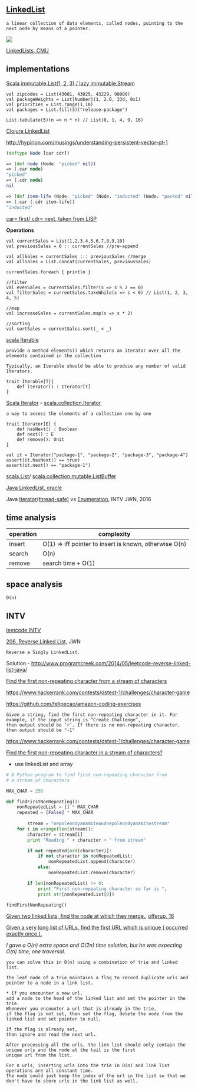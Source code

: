 
[LinkedList](https://en.wikipedia.org/wiki/Linked_list)
-------------

```
a linear collection of data elements, called nodes, pointing to the next node by means of a pointer.
```

![](https://www.cs.cmu.edu/~adamchik/15-121/lectures/Linked%20Lists/pix/linkedlist.bmp)

[LinkedLists, CMU](https://www.cs.cmu.edu/~adamchik/15-121/lectures/Linked%20Lists/linked%20lists.html)

implementations
---------------

[Scala immutable.List(1, 2, 3) / lazy immutable.Stream](http://www.scala-lang.org/api/2.7.7/scala/List.html)

```
val zipcodes = List(43081, 43025, 43229, 98000)
val packageWeights = List[Number](1, 2.0, 33d, 0x1)
val priorities = List.range(1,10)
val packages = List.fill(3)("release-package")

List.tabulate(5)(n => n * n) // List(0, 1, 4, 9, 16)
```

[Clojure LinkedList](https://news.ycombinator.com/item?id=7076599)

http://hypirion.com/musings/understanding-persistent-vector-pt-1

```clojure
(deftype Node [car cdr])

=> (def node (Node. "picked" nil))
=> (.car node)
"picked"
=> (.cdr node)
nil

=> (def item-life (Node. "picked" (Node. "inducted" (Node. "packed" nil))))
=> (.car (.cdr item-life))
"inducted"
```

[car= first/ cdr= next, taken from LISP](https://www.gnu.org/software/emacs/manual/html_node/eintr/car-_0026-cdr.html)

**Operations**

```
val currentSales = List(1,2,3,4,5,6,7,8,9,10)
val previousSales = 0 :: currentSales //pre-append

val allSales = currentSales ::: previousSales //merge
val allSales = List.concat(currentSales, previousSales)
```

```
currentSales.foreach { println }

//filter
val evenSales = currentSales.filter(s => s % 2 == 0)
val filterSales = currentSales.takeWhile(s => s < 6) // List(1, 2, 3, 4, 5)

//map
val increaseSales = currentSales.map(s => s * 2)

//sorting
val sortSales = currentSales.sort(_ < _)
```

[scala Iterable](http://www.scala-lang.org/api/2.7.7/scala/Iterable.html)

```
provide a method elements() which returns an iterator over all the elements contained in the collection

Typically, an Iterable should be able to produce any number of valid Iterators.

trait Iterable[T]{
    def iterator() : Iterator[T] 
}
```

[Scala Iterator](http://www.scala-lang.org/docu/files/collections-api/collections_43.html) - [scala.collection.Iterator](http://www.scala-lang.org/api/current/index.html#scala.collection.Iterator)

```
a way to access the elements of a collection one by one

trait Iterator[E] {
    def hasNext() : Boolean
    def next() : E
    def remove(): Unit
}

val it = Iterator("package-1", "package-2", "package-3", "package-4")
assert(it.hasNext() == true)
assert(it.next() == "package-1")
```

[scala.List](http://www.scala-lang.org/api/2.7.1/scala/List.html)/ [scala.collection.mutable.ListBuffer](http://www.scala-lang.org/api/current/index.html#scala.collection.mutable.ListBuffer)

[Java LinkedList, oracle](https://docs.oracle.com/javase/7/docs/api/java/util/LinkedList.html)

Java [Iterator(thread-safe)](http://stackoverflow.com/a/13081850/432903) vs [Enumeration](https://docs.oracle.com/javase/7/docs/api/java/util/Enumeration.html), INTV JWN, 2016 

time analysis
-------------

operation | complexity
----------|--------------
insert | O(1) => iff pointer to insert is known, otherwise O(n)
search | O(n)
remove | search time + O(1)

space analysis
--------------

```
O(n)
```

INTV
----

[leetcode INTV](https://leetcode.com/tag/linked-list)

[206. Reverse Linked List](https://leetcode.com/problems/reverse-linked-list/), JWN

```
Reverse a Singly LinkedList.
```

Solution - http://www.programcreek.com/2014/05/leetcode-reverse-linked-list-java/

[Find the first non-repeating character from a stream of characters](http://www.geeksforgeeks.org/find-first-non-repeating-character-stream-characters/)

https://www.hackerrank.com/contests/dstest-1/challenges/character-game

https://github.com/felipecao/amazon-coding-exercises

```
Given a string, find the first non-repeating character in it. For example, if the input string is “Create Challenge”, 
then output should be ‘r’. If there is no non-repeating character, then output should be "-1"
```

https://www.hackerrank.com/contests/dstest-1/challenges/character-game

[Find the first non-repeating character in a stream of characters?](https://www.careercup.com/question?id=4569644446777344)

- use linkedList and array

```python
# A Python program to find first non-repeating character from
# a stream of characters

MAX_CHAR = 256

def findFirstNonRepeating():
	nonRepeatedList = [] * MAX_CHAR
	repeated = [False] * MAX_CHAR
     
        stream = "nepoleondyanamiteandnepoleondyanamitestream"
	for i in xrange(len(stream)):
		character = stream[i]
		print "Reading " + character + " from stream"

		if not repeated[ord(character)]:
			if not character in nonRepeatedList:
				nonRepeatedList.append(character)
			else:
				nonRepeatedList.remove(character)

		if len(nonRepeatedList) != 0:
			print "First non-repeating character so far is ",
			print str(nonRepeatedList[0])

findFirstNonRepeating()

```

[Given two linked lists, find the node at which they merge.](https://www.careercup.com/question?id=12842661), [offerup, 16](https://www.glassdoor.com/Interview/OfferUp-Senior-Software-Engineer-Interview-Questions-EI_IE854884.0,7_KO8,32.htm)

[Given a very long list of URLs, find the first URL which is unique ( occurred exactly once ).](https://www.careercup.com/question?id=11856466) 

_I gave a O(n) extra space and O(2n) time solution, but he was expecting O(n) time, one traversal._

```
you can solve this in O(n) using a combination of trie and linked list. 

The leaf node of a trie maintains a flag to record duplicate urls and pointer to a node in a link list. 

* If you encounter a new url, 
add a node to the head of the linked list and set the pointer in the trie. 
Whenever you encounter a url that is already in the trie, 
if the flag is not set, then set the flag, delete the node from the linked list and set pointer to null. 

If the flag is already set, 
then ignore and read the next url. 

After processing all the urls, the link list should only contain the unique urls and the node at the tail is the first 
unique url from the list. 

For n urls, inserting urls into the trie in O(n) and link list operations are all constant time. 
The node could just keep the index of the url in the list so that we don't have to store urls in the link list as well.
```
